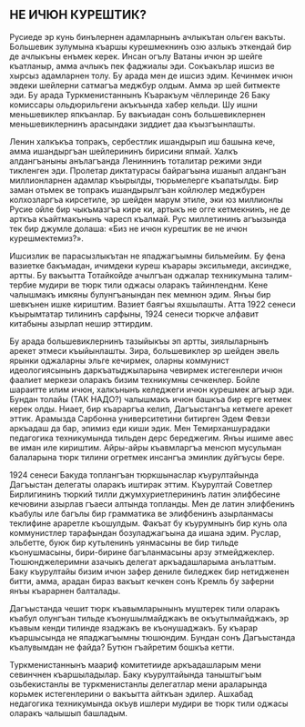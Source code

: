 ## НЕ ИЧЮН КУРЕШТИК?

Русиеде эр кунь бинълернен адамларнынъ ачлыкътан ольген вакъты.
Большевик зулумына къаршы курешмекнинъ озю азлыкъ эткендай бир де ачлыкъны енъмек керек.
Инсан огълу Ватаны ичюн эр шейге къатланыр, амма ачлыкъ пек фаджиалы эди.
Сокъакълар ишсиз ве хырсыз адамларнен толу.
Бу арада мен де ишсиз эдим.
Кечинмек ичюн эвдеки шейлерни сатмагъа меджбур олдым.
Амма эр шей битмекте эди.
Бу арада Туркменистаннынъ Къаракъум чёллеринде 26 Баку комиссары ольдюрильгени акъкъында хабер кельди.
Шу ишни меньшевиклер япкъанлар.
Бу вакъиадан сонъ большевиклернен меньшевиклернинъ арасындаки зиддиет даа къызгъынлашты.

Ленин халкъкъа топракъ, сербестлик ишандырып иш башына кече, амма ишандыргъан шейлерининъ бирисини япмай.
Халкъ алдангъаныны анълагъанда Лениннинъ тоталитар режими энди тикленген эди.
Пролетар диктатурасы байрагъына ишанып алдангъан миллионларнен адамлар къырылды, тюрьмелерге къапатылды.
Бир заман отьмек ве топракъ ишандырылгъан койлюлер меджбурен колхозларгъа кирсетиле, эр шейден марум этиле, эки юз миллионлы Русие ойле бир чыкъмазгъа кире ки, артыкъ не огге кетмекнинъ, не де арткъа къайтмакънынъ чаресп къалмай.
Рус миллетининъ агъызында тек бир джумле долаша: «Биз не ичюн курештик ве не ичюн курешмектемиз?».

Ишсизлик ве парасызлыкътан не япаджагъымны бильмейим.
Бу фена вазиетке бакъмадан, ичимдеки куреш къарары эксильмеди, аксиндже, артты.
Бу вакъытта Тотайкойде ачылгъан оджалар техникумына талим-тербие мудири ве тюрк тили оджасы оларакъ тайинленднм.
Кене чалышмакъ имкяны булунгъанындан пек мемнюн эдим.
Янъы бир шевкънен ишке кириштим.
Вазиет баягъы яхшылашты.
Атта 1922 сенеси къырымтатар тилининъ сарфыны, 1924 сенеси тюркче алфавит китабыны азырлап нешир эттирдим.

Бу арада большевиклернинъ тазыйыкъы эп артты, зиялыларнынъ арекет этмеси къыйынлашты.
Зира, большевиклер эр шейден эвель ярынки оджаларны эльге кечирмек, оларны коммунист идеологиясынынъ даркъатыджыларына чевирмек истегенлери ичюн фаалиет меркези оларакъ бизим техникумны сечкенлер.
Бойле шараитте илим ичюн, халкънынъ келеджеги ичюн курешмек агъыр эди.
Бундан толайы (ТАК НАДО?) чалышмакъ ичюн башкъа бир ерге кетмек керек олды.
Ниает, бир къараргъа келип, Дагъыстангъа кетмеге арекет эттик.
Арамызда Сарбонна университетини битирген Эдем Февзи аркъадаш да бар, эпимиз еди киши эдик.
Мен Темирханшурадаки педагогика техникумында тильден дерс береджегим.
Янъы ишиме авес ве иман иле кириштим.
Айры-айры къавмларгъа менсюп мусульман балаларына тюрк тилини огретмек инсангъа эминлик дуйгъусы бере.

1924 сенеси Бакуда топлангъан тюркшынаслар къурултайында Дагъыстан делегаты оларакъ иштирак эттим.
Къурултай Советлер Бирлигининъ тюркий тилли джумхуриетлерининъ латин элифбесине кечювини азырлав гъаеси алтында топланды.
Мен де латин элифбенинъ къабулы иле багълы бир грамматика ве элифбенинъ азырланмасы теклифине араретле къошулдым.
Факъат бу къурумнынъ бир кунь ола коммунистлер тарафындан бозуладжагъына да ишана эдим.
Руслар, эльбетте, буюк бир кутьленинъ уянмасыны ве бир тильде къонушмасыны, бири-бирине багъланмасыны арзу этмейджеклер.
Тюшюнджелеримни азачыкъ делегат аркъадашларыма анълаттым.
Баку къурултайы бизим ичюн зафер дениле биледжек бир нетидженен битти, амма, арадан бираз вакъыт кечкен сонъ Кремль бу заферни янъы къарарнен балталады.

Дагъыстанда чешит тюрк къавымларынынъ муштерек тили оларакъ къабул олунгъан тильде къонушылмайджакъ ве окъутылмайджакъ, эр къавым кенди тилинде язаджакъ ве къонушаджакъ.
Бу къарар къаршысында не япаджагъымны тюшюндим.
Бундан сонъ Дагъыстанда къалувымдан не файда?
Бутюн гъайретим бошкъа кетти.

Туркменистаннынъ маариф комитетииде аркъадашларым мени севинчнен къаршыладылар.
Баку къурултайында таныштыгъым озьбекистанлы ве туркменистанлы делегатлар мени араларында корьмек истегенлерини о вакъытта айткъан эдилер.
Ашхабад недагогика техникумында окъув ишлери мудири ве тюрк тили оджасы оларакъ чалышып башладым.
